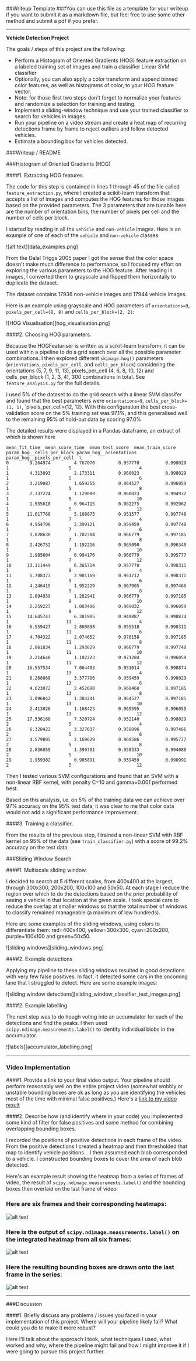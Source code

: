 ##Writeup Template
###You can use this file as a template for your writeup if you want to submit it as a markdown file, but feel free to use some other method and submit a pdf if you prefer.

---

**Vehicle Detection Project**

The goals / steps of this project are the following:

* Perform a Histogram of Oriented Gradients (HOG) feature extraction on a labeled training set of images and train a classifier Linear SVM classifier
* Optionally, you can also apply a color transform and append binned color features, as well as histograms of color, to your HOG feature vector. 
* Note: for those first two steps don't forget to normalize your features and randomize a selection for training and testing.
* Implement a sliding-window technique and use your trained classifier to search for vehicles in images.
* Run your pipeline on a video stream and create a heat map of recurring detections frame by frame to reject outliers and follow detected vehicles.
* Estimate a bounding box for vehicles detected.

[//]: # (Image References)
[image1]: ./examples/car_not_car.png
[image2]: ./examples/HOG_example.jpg
[image3]: ./examples/sliding_windows.jpg
[image4]: ./examples/sliding_window.jpg
[image5]: ./examples/bboxes_and_heat.png
[image6]: ./examples/labels_map.png
[image7]: ./examples/output_bboxes.png
[video1]: ./project_video.mp4


###Writeup / README

###Histogram of Oriented Gradients (HOG)

####1. Extracting HOG features.

The code for this step is contained in lines 1 through 45 of the file called `feature_extraction.py`, where I created a
scikit-learn transform that accepts a list of images and computes the HOG features for those images based on the provided
parameters.  The 3 parameters that are tunable here are the number of orientation bins, the number of pixels per cell
and the number of cells per block.

I started by reading in all the `vehicle` and `non-vehicle` images.  Here is an example of one of each of the `vehicle` and `non-vehicle` classes

![alt text][data_examples.png]


From the Dalal Triggs 2005 paper I got the sense that the color space doesn't make much difference to performance, so I focused my effort
on exploring the various parameters to the HOG feature. After reading in images, I converted them to grayscale and flipped them horizontally
to duplicate the dataset.

The dataset contains 17936 non-vehicle images and 17944 vehicle images.

Here is an example using grayscale and HOG parameters of `orientations=9`, `pixels_per_cell=(8, 8)` and `cells_per_block=(2, 2)`:

![HOG Visualisation][hog_visualisation.png]

####2. Choosing HOG parameters.

Because the HOGFeaturiser is written as a scikit-learn transform, it can be used within a pipeline to do a grid search over all the possible parameter combinations.
I then explored different `skimage.hog()` parameters (`orientations`, `pixels_per_cell`, and `cells_per_block`)
considering the orientations (5, 7, 9, 11, 13), pixels_per_cell (4, 6, 8, 10, 12) and cells_per_block (1, 2, 3, 4), 300 combinations in total. See `feature_analysis.py` for the full details.

I used 5% of the dataset to do the grid search with a linear SVM classifer and found that the best parameters were `orientations=9`, `cells_per_block=(1, 1)`, `pixels_per_cell=(12, 12).
With this configuration the best cross-validation score on the 5% training set was 97.1%, and this generalised well to the remaining 95% of hold-out data
by scoring 97.0%

The detailed results were displayed in a Pandas dataframe, an extract of which is shown here

    mean_fit_time  mean_score_time  mean_test_score  mean_train_score param_hog__cells_per_block param_hog__orientations param_hog__pixels_per_cell  \
    0        9.264974         4.767070         0.957770          0.998029                          1                       5                          4   
    1        4.313093         2.173311         0.960023          0.998029                          1                       5                          6   
    2        3.219087         1.659255         0.964527          0.996059                          1                       5                          8   
    3        2.337224         1.129000         0.960023          0.994932                          1                       5                         10   
    4        1.955618         0.964115         0.962275          0.992962                          1                       5                         12   
    5       11.617766         5.108875         0.951577          0.997748                          1                       7                          4   
    6        4.954706         2.399121         0.959459          0.997748                          1                       7                          6   
    7        3.828630         1.702304         0.966779          0.997185                          1                       7                          8   
    8        2.426752         1.192216         0.965090          0.996340                          1                       7                         10   
    9        1.985604         0.994176         0.966779          0.995777                          1                       7                         12   
    10      13.111449         6.365714         0.957770          0.998311                          1                       9                          4   
    11       5.708373         2.901169         0.961712          0.998311                          1                       9                          6   
    12       4.246415         1.952229         0.967905          0.997466                          1                       9                          8   
    13       2.894939         1.262941         0.966779          0.997185                          1                       9                         10   
    14       2.259227         1.083486         0.969032          0.996059                          1                       9                         12   
    15      14.645743         6.381905         0.949887          0.998874                          1                      11                          4   
    16       6.559427         2.860898         0.955518          0.998311                          1                      11                          6   
    17       4.704322         2.074652         0.970158          0.997185                          1                      11                          8   
    18       2.861834         1.293629         0.966779          0.997748                          1                      11                         10   
    19       2.214648         1.102223         0.971284          0.996059                          1                      11                         12   
    20      16.557534         7.064403         0.951014          0.998874                          1                      13                          4   
    21       8.268868         3.377706         0.959459          0.998029                          1                      13                          6   
    22       4.623072         2.452690         0.968468          0.997185                          1                      13                          8   
    23       3.096842         1.384241         0.964527          0.997185                          1                      13                         10   
    24       2.413026         1.168423         0.969595          0.996059                          1                      13                         12   
    25      17.536168         7.320724         0.952140          0.998029                          2                       5                          4   
    26       6.328422         3.327637         0.958896          0.997466                          2                       5                          6   
    27       4.579805         2.169629         0.960586          0.995777                          2                       5                          8   
    28       2.836059         1.399701         0.958333          0.994088                          2                       5                         10   
    29       1.959382         0.905891         0.959459          0.990991                          2                       5                         12 


Then I tested various SVM configurations and found that an SVM with a non-linear RBF kernel, with penalty C=10 and gamma=0.001 performed best.

Based on this analysis, i.e. on 5% of the training data we can achieve over 97% accuracy on the 95% test data, it was clear to me
that color data would not add a significant performance improvement.

####3. Training a classifier.

From the results of the previous step, I trained a non-linear SVM with RBF kernel on 95% of the data (see `train_classifier.py`) with a
score of 99.2% accuracy on the test data.

###Sliding Window Search

####1. Multiscale sliding window.

I decided to search at 5 different scales, from 400x400 at the largest, through 300x300, 200x200, 100x100 and 50x50.  At each stage I reduce the region over which to do the detections based
on the prior probability of seeing a vehicle in that location at the given scale. I took special care to reduce the overlap at smaller windows so that the total number of windows to
classify remained manageable (a maximum of low hundreds).

Here are some examples of the sliding windows, using colors to differentiate them: red=400x400, yellow=300x300, cyan=200x200, purple=100x100 and green=50x50.

![sliding windows][sliding_windows.png]


####2. Example detections

Applying my pipeline to these sliding windows resulted in good detections with very few false positives. In fact, it detected some cars in the oncoming lane that I struggled to detect. Here are some example images:

![sliding window detections][sliding_window_classifier_test_images.png]

####2. Example labelling

The next step was to do hough voting into an accumulator for each of the detections and find the peaks.  I then used `scipy.ndimage.measurements.label()` to identify individual blobs in the accumulator.

![labels][accumulator_labelling.png]

---

### Video Implementation

####1. Provide a link to your final video output.  Your pipeline should perform reasonably well on the entire project video (somewhat wobbly or unstable bounding boxes are ok as long as you are identifying the vehicles most of the time with minimal false positives.)
Here's a [link to my video result](./project_video.mp4)


####2. Describe how (and identify where in your code) you implemented some kind of filter for false positives and some method for combining overlapping bounding boxes.

I recorded the positions of positive detections in each frame of the video.  From the positive detections I created a heatmap and then thresholded that map to identify vehicle positions.  .  I then assumed each blob corresponded to a vehicle.  I constructed bounding boxes to cover the area of each blob detected.  

Here's an example result showing the heatmap from a series of frames of video, the result of `scipy.ndimage.measurements.label()` and the bounding boxes then overlaid on the last frame of video:

### Here are six frames and their corresponding heatmaps:

![alt text][image5]

### Here is the output of `scipy.ndimage.measurements.label()` on the integrated heatmap from all six frames:
![alt text][image6]

### Here the resulting bounding boxes are drawn onto the last frame in the series:
![alt text][image7]



---

###Discussion

####1. Briefly discuss any problems / issues you faced in your implementation of this project.  Where will your pipeline likely fail?  What could you do to make it more robust?

Here I'll talk about the approach I took, what techniques I used, what worked and why, where the pipeline might fail and how I might improve it if I were going to pursue this project further.  

